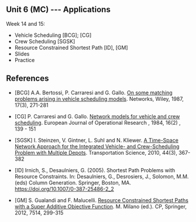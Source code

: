 
## Unit 6 (MC) --- Applications

Week 14 and 15:
- Vehicle Scheduling [BCG]; [CG]
- Crew Scheduling [SGSK]
- Resource Constrained Shortest Path [ID], [GM]
- Slides
- Practice 



## References

- [BCG] A.A. Bertossi, P. Carraresi and G. Gallo. [On some matching
  problems arising in vehicle scheduling
  models](http://dx.doi.org/10.1002/net.3230170303). Networks, Wiley,
  1987, 17(3), 271-281

- [CG] P. Carraresi and G. Gallo. [Network models for vehicle and crew
  scheduling](http://dx.doi.org/10.1016/0377-2217(84)90068-7). European
  Journal of Operational Research , 1984, 16(2) , 139 - 151

- [SGSK] I. Steinzen, V. Gintner, L. Suhl and N. Kliewer. [A Time-Space
  Network Approach for the Integrated Vehicle- and Crew-Scheduling
  Problem with Multiple
  Depots](http://dx.doi.org/10.1287/trsc.1090.0304). Transportation
  Science, 2010, 44(3), 367-382

- [ID] Irnich, S., Desaulniers, G. (2005). Shortest Path Problems with Resource
  Constraints. In: Desaulniers, G., Desrosiers, J., Solomon, M.M. (eds) Column
  Generation. Springer, Boston, MA. https://doi.org/10.1007/0-387-25486-2_2

- [GM] S. Gualandi and F. Malucelli. [Resource Constrained Shortest
  Paths with a Super Additive Objective
  Function](http://dx.doi.org/10.1007/978-3-642-33558-7_24). M. Milano
  (ed.). CP, Springer, 2012, 7514, 299-315



